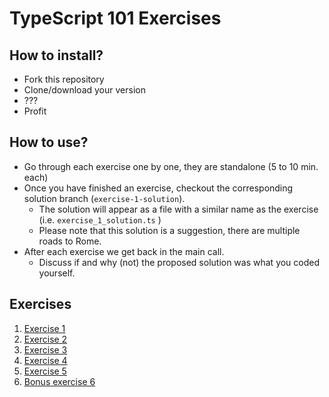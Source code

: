 # TypeScript 101 Exercises

## How to install?
- Fork this repository
- Clone/download your version
- ???
- Profit

## How to use?
- Go through each exercise one by one, they are standalone (5 to 10 min. each)
- Once you have finished an exercise, checkout the corresponding solution branch (`exercise-1-solution`).
  - The solution will appear as a file with a similar name as the exercise (i.e. `exercise_1_solution.ts` )
  - Please note that this solution is a suggestion, there are multiple roads to Rome.
- After each exercise we get back in the main call.
  - Discuss if and why (not) the proposed solution was what you coded yourself.

## Exercises
1. [Exercise 1](./exercises/exercise_1.ts)
2. [Exercise 2](./exercises/exercise_2.ts)
3. [Exercise 3](./exercises/exercise_3.ts)
4. [Exercise 4](./exercises/exercise_4.ts)
5. [Exercise 5](./exercises/exercise_5.ts)
6. [Bonus exercise 6](./exercises/exercise_6_bonus.ts)